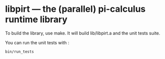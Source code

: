 libpirt — the (parallel) pi-calculus runtime library
======================================

To build the library, use make. It will build lib/libpirt.a and the unit tests suite.

You can run the unit tests with :

	bin/run_tests


